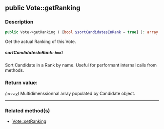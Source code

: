 ## public Vote::getRanking

### Description    

```php
public Vote->getRanking ( [bool $sortCandidatesInRank = true] ): array
```

Get the actual Ranking of this Vote.
    

##### **sortCandidatesInRank:** *```bool```*   
Sort Candidate in a Rank by name. Useful for performant internal calls from methods.    


### Return value:   

*(```array```)* Multidimenssionnal array populated by Candidate object.


---------------------------------------

### Related method(s)      

* [Vote::setRanking](/Docs/MethodsReferences/Vote%20Class/public%20Vote--setRanking.md)    
